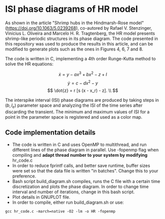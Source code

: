 # ISI phase diagrams of HR model
As shown in the article "Shrimp hubs in the Hindmarsh-Rose model" (https://doi.org/10.1063/5.0239268), co-autored by Rafael V. Stenzinger, Vinícius L. Oliveira and Marcelo H. R. Tragtenberg, the HR model presents shrimp-like periodic structures in its phase diagram. The code presented in this repository was used to produce the results in this article, and can be modified to generate plots such as the ones in Figures 4, 6, 7 and 8.

The code is written in C, implementing a 4th order Runge-Kutta method to solve the HR equations:

$$
\dot{x} = y - a x^3 + b x^2 - z + I
$$
$$
\dot{y} = c - d x^2 - y
$$
$$
\dot{z} = r [s (x - x_r) - z]. \\
$$

The interspike interval (ISI) phase diagrams are produced by taking steps in $(b, I_e)$ parameter space and analyzing the ISI of the time series after discarding the transient. The minimum and maximum values of ISI for a point in the parameter space is registered and used as a color map. 

## Code implementation details
- The code is written in C and uses OpenMP to multithread, and run different lines of the phase diagram in parallel. Use -fopenmp flag when compiling and **adapt thread number to your system by modifying** hr_code.c
- In order to reduce fprintf calls, and better save runtime, buffer sizes were set so that the data file is written "in batches". Change this to your preference.
- Bash script build_diagram.sh compiles, runs the C file with a certain time discretization and plots the phase diagram. In order to change time interval and number of iterations, change in this bash script.
- Plot details in GNUPLOT file.
- In order to compile, either run build_diagram.sh or use:
```
gcc hr_code.c -march=native -O2 -lm -o HR -fopenmp
```
